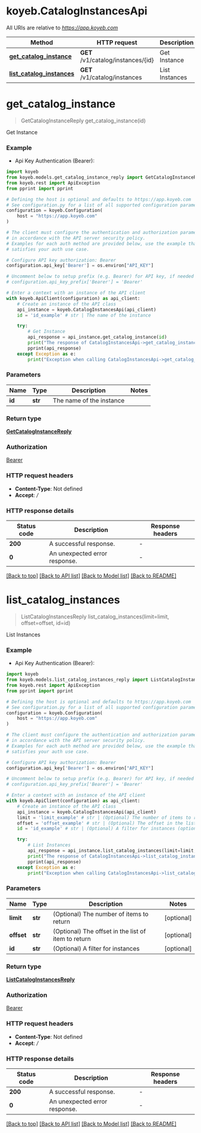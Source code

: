 # koyeb.CatalogInstancesApi

All URIs are relative to *https://app.koyeb.com*

Method | HTTP request | Description
------------- | ------------- | -------------
[**get_catalog_instance**](CatalogInstancesApi.md#get_catalog_instance) | **GET** /v1/catalog/instances/{id} | Get Instance
[**list_catalog_instances**](CatalogInstancesApi.md#list_catalog_instances) | **GET** /v1/catalog/instances | List Instances


# **get_catalog_instance**
> GetCatalogInstanceReply get_catalog_instance(id)

Get Instance

### Example

* Api Key Authentication (Bearer):

```python
import koyeb
from koyeb.models.get_catalog_instance_reply import GetCatalogInstanceReply
from koyeb.rest import ApiException
from pprint import pprint

# Defining the host is optional and defaults to https://app.koyeb.com
# See configuration.py for a list of all supported configuration parameters.
configuration = koyeb.Configuration(
    host = "https://app.koyeb.com"
)

# The client must configure the authentication and authorization parameters
# in accordance with the API server security policy.
# Examples for each auth method are provided below, use the example that
# satisfies your auth use case.

# Configure API key authorization: Bearer
configuration.api_key['Bearer'] = os.environ["API_KEY"]

# Uncomment below to setup prefix (e.g. Bearer) for API key, if needed
# configuration.api_key_prefix['Bearer'] = 'Bearer'

# Enter a context with an instance of the API client
with koyeb.ApiClient(configuration) as api_client:
    # Create an instance of the API class
    api_instance = koyeb.CatalogInstancesApi(api_client)
    id = 'id_example' # str | The name of the instance

    try:
        # Get Instance
        api_response = api_instance.get_catalog_instance(id)
        print("The response of CatalogInstancesApi->get_catalog_instance:\n")
        pprint(api_response)
    except Exception as e:
        print("Exception when calling CatalogInstancesApi->get_catalog_instance: %s\n" % e)
```



### Parameters


Name | Type | Description  | Notes
------------- | ------------- | ------------- | -------------
 **id** | **str**| The name of the instance | 

### Return type

[**GetCatalogInstanceReply**](GetCatalogInstanceReply.md)

### Authorization

[Bearer](../README.md#Bearer)

### HTTP request headers

 - **Content-Type**: Not defined
 - **Accept**: */*

### HTTP response details

| Status code | Description | Response headers |
|-------------|-------------|------------------|
**200** | A successful response. |  -  |
**0** | An unexpected error response. |  -  |

[[Back to top]](#) [[Back to API list]](../README.md#documentation-for-api-endpoints) [[Back to Model list]](../README.md#documentation-for-models) [[Back to README]](../README.md)

# **list_catalog_instances**
> ListCatalogInstancesReply list_catalog_instances(limit=limit, offset=offset, id=id)

List Instances

### Example

* Api Key Authentication (Bearer):

```python
import koyeb
from koyeb.models.list_catalog_instances_reply import ListCatalogInstancesReply
from koyeb.rest import ApiException
from pprint import pprint

# Defining the host is optional and defaults to https://app.koyeb.com
# See configuration.py for a list of all supported configuration parameters.
configuration = koyeb.Configuration(
    host = "https://app.koyeb.com"
)

# The client must configure the authentication and authorization parameters
# in accordance with the API server security policy.
# Examples for each auth method are provided below, use the example that
# satisfies your auth use case.

# Configure API key authorization: Bearer
configuration.api_key['Bearer'] = os.environ["API_KEY"]

# Uncomment below to setup prefix (e.g. Bearer) for API key, if needed
# configuration.api_key_prefix['Bearer'] = 'Bearer'

# Enter a context with an instance of the API client
with koyeb.ApiClient(configuration) as api_client:
    # Create an instance of the API class
    api_instance = koyeb.CatalogInstancesApi(api_client)
    limit = 'limit_example' # str | (Optional) The number of items to return (optional)
    offset = 'offset_example' # str | (Optional) The offset in the list of item to return (optional)
    id = 'id_example' # str | (Optional) A filter for instances (optional)

    try:
        # List Instances
        api_response = api_instance.list_catalog_instances(limit=limit, offset=offset, id=id)
        print("The response of CatalogInstancesApi->list_catalog_instances:\n")
        pprint(api_response)
    except Exception as e:
        print("Exception when calling CatalogInstancesApi->list_catalog_instances: %s\n" % e)
```



### Parameters


Name | Type | Description  | Notes
------------- | ------------- | ------------- | -------------
 **limit** | **str**| (Optional) The number of items to return | [optional] 
 **offset** | **str**| (Optional) The offset in the list of item to return | [optional] 
 **id** | **str**| (Optional) A filter for instances | [optional] 

### Return type

[**ListCatalogInstancesReply**](ListCatalogInstancesReply.md)

### Authorization

[Bearer](../README.md#Bearer)

### HTTP request headers

 - **Content-Type**: Not defined
 - **Accept**: */*

### HTTP response details

| Status code | Description | Response headers |
|-------------|-------------|------------------|
**200** | A successful response. |  -  |
**0** | An unexpected error response. |  -  |

[[Back to top]](#) [[Back to API list]](../README.md#documentation-for-api-endpoints) [[Back to Model list]](../README.md#documentation-for-models) [[Back to README]](../README.md)

